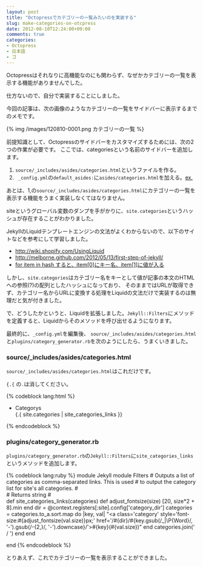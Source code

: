 ```yaml
---
layout: post
title: "Octopressでカテゴリーの一覧みたいのを実装する"
slug: make-categories-on-otcpress
date: 2012-08-10T12:24:00+09:00
comments: true
categories: 
- Octopress
- 日本語
- ゴ
---
```


Octopressはそれなりに高機能なのにも関わらず、なぜかカテゴリーの一覧を表示する機能がありませんでした。

仕方ないので、自分で実装することにしました。

今回の記事は、次の画像のようなカテゴリーの一覧をサイドバーに表示するまでのメモです。

{% img /images/120810-0001.png カテゴリーの一覧 %}

前提知識として、Octopressのサイドバーをカスタマイズするためには、次の2つの作業が必要です。
ここでは、categoriesという名前のサイドバーを追加します。

1. `source/_includes/asides/categories.html`というファイルを作る。
2. ` _config.yml`の`default_asides:`に`asides/categories.html`を加える。[ex.](https://github.com/gam0022/gam0022.net/commit/8cdfa189385461b1c5beef6e8956e721c113514f#diff-0)

あとは、1,の`source/_includes/asides/categories.html`にカテゴリーの一覧を表示する機能をうまく実装しなくてはなりません。

siteというグローバル変数のダンプを手がかりに、`site.categories`というハッシュが存在することがわかりました。

JekyllのLiquidテンプレートエンジンの文法がよくわからないので、以下のサイトなどを参考にして学習しました。

* http://wiki.shopify.com/UsingLiquid
* http://melborne.github.com/2012/05/13/first-step-of-jekyll/
* [for item in hash すると、item[0]にキー名、item[1]に値が入る](http://stackoverflow.com/questions/8206869/iterate-over-hashes-in-liquid-templates)

しかし、`site.categories`はカテゴリー名をキーとして値が記事の本文のHTMLへの参照(?)の配列としたハッシュになっており、
そのままではURLが取得できず、カテゴリー名からURLに変換する処理をLiquidの文法だけで実装するのは無理だと気が付きました。

で、どうしたかというと、Liquidを拡張しました。`Jekyll::Filters`にメソッドを定義すると、Liquidからそのメソッドを呼び出せるようになります。

最終的に、`_config.yml`を編集後、
`source/_includes/asides/categories.html`と`plugins/category_generator.rb`を次のようにしたら、うまくいきました。

### source/_includes/asides/categories.html

`source/_includes/asides/categories.html`はこれだけです。

`{.{` の`.`は消してください。

{% codeblock lang:html %}
<section class="well">
  <ul id="categorys" class="nav nav-list">
    <li class="nav-header">Categorys</li>
    {.{ site.categories | site_categories_links }}
  </ul>
</section>
{% endcodeblock %}

### plugins/category_generator.rb

`plugins/category_generator.rb`の`Jekyll::Filters`に`site_categories_links`というメソッドを追加します。

{% codeblock lang:ruby %}
module Jekyll
  module Filters
    # Outputs a list of categories as comma-separated <a> links. This is used
    # to output the category list for site's all categories.
    #   
    # Returns string
    #   
    def site_categories_links(categories)
      def adjust_fontsize(size)
        [20, size*2 + 8].min
      end 
      dir = @context.registers[:site].config['category_dir']
      categories = categories.to_a.sort.map do |key, val|
        "<a class='category' style='font-size:#{adjust_fontsize(val.size)}px;' href='/#{dir}/#{key.gsub(/_|\P{Word}/, '-').gsub(/-{2,}/, '-').downcase}/'>#{key}(#{val.size})</a>"
      end 
      categories.join(' / ')
    end 
  end 

end
{% endcodeblock %}

とりあえず、これでカテゴリーの一覧を表示することができました。
